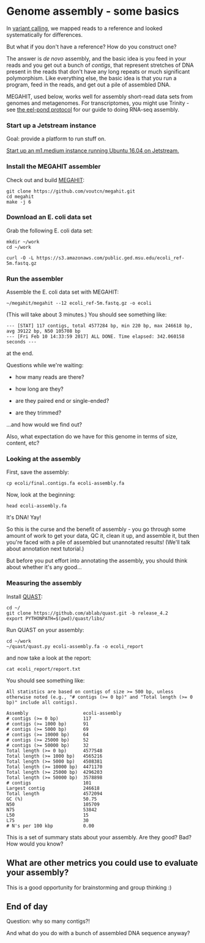 # Genome assembly - some basics

In [variant calling](https://angus.readthedocs.io/en/2017/variant-calling.html), we mapped reads to a reference and looked systematically for differences.

But what if you don't have a reference? How do you construct one?

The answer is *de novo* assembly, and the basic idea is you feed in
your reads and you get out a bunch of *contigs*, that represent
stretches of DNA present in the reads that don't have any long repeats
or much significant polymorphism.  Like everything else, the basic idea
is that you run a program, feed in the reads, and get out a pile of
assembled DNA.

MEGAHIT, used below, works well for assembly short-read data sets from
genomes and metagenomes.  For transcriptomes, you might use Trinity -
see
[the eel-pond protocol](https://eel-pond.readthedocs.io/en/latest/)
for our guide to doing RNA-seq assembly.

### Start up a Jetstream instance

Goal: provide a platform to run stuff on.

[Start up an m1.medium instance running Ubuntu 16.04 on Jetstream.](jetstream/boot.html)

### Install the MEGAHIT assembler

Check out and build [MEGAHIT](https://www.ncbi.nlm.nih.gov/pubmed/27012178):

    git clone https://github.com/voutcn/megahit.git
    cd megahit
    make -j 6

### Download an E. coli data set

Grab the following E. coli data set:

    mkdir ~/work
    cd ~/work
    
    curl -O -L https://s3.amazonaws.com/public.ged.msu.edu/ecoli_ref-5m.fastq.gz
    
### Run the assembler

Assemble the E. coli data set with MEGAHIT:

    ~/megahit/megahit --12 ecoli_ref-5m.fastq.gz -o ecoli

(This will take about 3 minutes.)  You should see something like:

    --- [STAT] 117 contigs, total 4577284 bp, min 220 bp, max 246618 bp, avg 39122 bp, N50 105708 bp
    --- [Fri Feb 10 14:33:59 2017] ALL DONE. Time elapsed: 342.060158 seconds ---

at the end.

Questions while we're waiting:

* how many reads are there?

* how long are they?

* are they paired end or single-ended?

* are they trimmed?

...and how would we find out?

Also, what expectation do we have for this genome in terms of size,
content, etc?

### Looking at the assembly

First, save the assembly:

    cp ecoli/final.contigs.fa ecoli-assembly.fa
    
Now, look at the beginning:

    head ecoli-assembly.fa
    
It's DNA! Yay!

So this is the curse and the benefit of assembly - you go through
some amount of work to get your data, QC it, clean it up, and assemble it,
but then you're faced with a pile of assembled but unannotated results!
(We'll talk about annotation next tutorial.)

But before you put effort into annotating the assembly, you should think
about whether it's any good...

### Measuring the assembly

Install [QUAST](http://quast.sourceforge.net/quast):

    cd ~/
    git clone https://github.com/ablab/quast.git -b release_4.2
    export PYTHONPATH=$(pwd)/quast/libs/

Run QUAST on your assembly:

    cd ~/work
    ~/quast/quast.py ecoli-assembly.fa -o ecoli_report
    
and now take a look at the report:

    cat ecoli_report/report.txt
    
You should see something like:

```
All statistics are based on contigs of size >= 500 bp, unless otherwise noted (e.g., "# contigs (>= 0 bp)" and "Total length (>= 0 bp)" include all contigs).

Assembly                    ecoli-assembly
# contigs (>= 0 bp)         117           
# contigs (>= 1000 bp)      91            
# contigs (>= 5000 bp)      69            
# contigs (>= 10000 bp)     64            
# contigs (>= 25000 bp)     52            
# contigs (>= 50000 bp)     32            
Total length (>= 0 bp)      4577548       
Total length (>= 1000 bp)   4565216       
Total length (>= 5000 bp)   4508381       
Total length (>= 10000 bp)  4471170       
Total length (>= 25000 bp)  4296203       
Total length (>= 50000 bp)  3578898       
# contigs                   101           
Largest contig              246618        
Total length                4572094       
GC (%)                      50.75         
N50                         105709        
N75                         53842         
L50                         15            
L75                         30            
# N's per 100 kbp           0.00  
```

This is a set of summary stats about your assembly. Are they good?
Bad? How would you know?

## What are other metrics you could use to evaluate your assembly?

This is a good opportunity for brainstorming and group thinking :)

## End of day

Question: why so many contigs?!

And what do you do with a bunch of assembled DNA sequence anyway?
